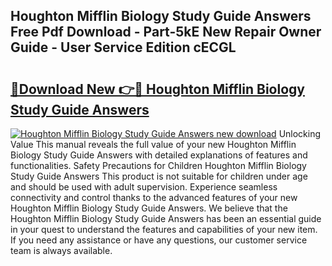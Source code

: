 ## Houghton Mifflin Biology Study Guide Answers Free Pdf Download - Part-5kE New Repair Owner Guide - User Service Edition cECGL

# <h2><a href="http://bc64341.oget.top/?id=Houghton+Mifflin+Biology+Study+Guide+Answers">🔗Download New 👉🔴 Houghton Mifflin Biology Study Guide Answers</a></h2>

[![Houghton Mifflin Biology Study Guide Answers new download](https://i.imgur.com/5g1atiW.png)](http://bc64341.oget.top/?id=Houghton+Mifflin+Biology+Study+Guide+Answers)
Unlocking Value This manual reveals the full value of your new Houghton Mifflin Biology Study Guide Answers with detailed explanations of features and functionalities. Safety Precautions for Children Houghton Mifflin Biology Study Guide Answers This product is not suitable for children under age and should be used with adult supervision. Experience seamless connectivity and control thanks to the advanced features of your new Houghton Mifflin Biology Study Guide Answers. We believe that the Houghton Mifflin Biology Study Guide Answers has been an essential guide in your quest to understand the features and capabilities of your new item. If you need any assistance or have any questions, our customer service team is always available.
